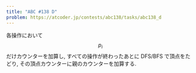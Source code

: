 ```yaml
---
title: "ABC #138 D"
problem: https://atcoder.jp/contests/abc138/tasks/abc138_d
---
```

各操作において $$ p_i $$ だけカウンターを加算し, すべての操作が終わったあとに DFS/BFS で頂点をたどり, その頂点カウンターに親のカウンターを加算する.
